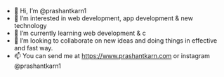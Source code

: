 - 👋 Hi, I’m @prashantkarn1
- 👀 I’m interested in web development, app development & new technology 
- 🌱 I’m currently learning web development & c
- 💞️ I’m looking to collaborate on new ideas and doing things in effective and fast way.
- 📫 You can send me at https://www.prashantkarn.com or instagram @prashantkarn1 

<!---
prashantkarn1/prashantkarn1 is a ✨ special ✨ repository because its `README.md` (this file) appears on your GitHub profile.
You can click the Preview link to take a look at your changes.
--->
